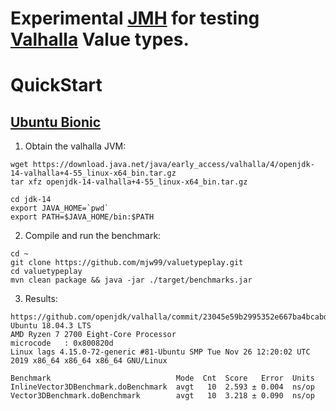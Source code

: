# Experimental [JMH](http://openjdk.java.net/projects/code-tools/jmh/) for testing [Valhalla](http://jdk.java.net/valhalla/) Value types.
 

# QuickStart

## [Ubuntu Bionic](http://releases.ubuntu.com/bionic)

1. Obtain the valhalla JVM:
```
wget https://download.java.net/java/early_access/valhalla/4/openjdk-14-valhalla+4-55_linux-x64_bin.tar.gz
tar xfz openjdk-14-valhalla+4-55_linux-x64_bin.tar.gz

cd jdk-14
export JAVA_HOME=`pwd`
export PATH=$JAVA_HOME/bin:$PATH
```

2. Compile and run the benchmark:

```
cd ~
git clone https://github.com/mjw99/valuetypeplay.git
cd valuetypeplay
mvn clean package && java -jar ./target/benchmarks.jar
```

3. Results:

```
https://github.com/openjdk/valhalla/commit/23045e59b2995352e667ba4bcabddcc38b91b3af
Ubuntu 18.04.3 LTS
AMD Ryzen 7 2700 Eight-Core Processor
microcode	: 0x800820d
Linux lags 4.15.0-72-generic #81-Ubuntu SMP Tue Nov 26 12:20:02 UTC 2019 x86_64 x86_64 x86_64 GNU/Linux

Benchmark                            Mode  Cnt  Score   Error  Units
InlineVector3DBenchmark.doBenchmark  avgt   10  2.593 ± 0.004  ns/op
Vector3DBenchmark.doBenchmark        avgt   10  3.218 ± 0.090  ns/op

```
